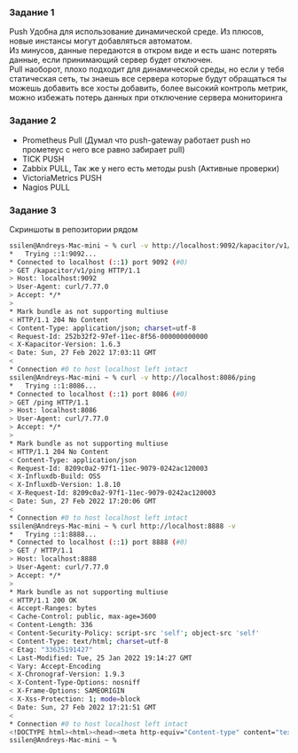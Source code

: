 ### Задание 1
Push Удобна для использование динамической среде. Из плюсов,  новые инстансы  могут добавляться автоматом.  
Из минусов, данные передаются в откром виде и есть шанс потерять данные, если принимающий сервер будет отключен.  
Pull наоборот, плохо подходит для динамической среды, но если у тебя статическая сеть, ты знаешь все сервера которые будут обращаться ты можешь добавить все хосты добавить, более высокий контроль метрик, можно избежать потерь данных при отключение сервера мониторинга

### Задание 2

- Prometheus Pull (Думал что push-gateway работает push но прометеус с него все равно забирает pull) 
- TICK PUSH
- Zabbix PULL, Так же у него есть методы push (Активные проверки)
- VictoriaMetrics PUSH
- Nagios PULL

### Задание 3
Скриншоты в репозитории рядом
```sh
ssilen@Andreys-Mac-mini ~ % curl -v http://localhost:9092/kapacitor/v1/ping
*   Trying ::1:9092...
* Connected to localhost (::1) port 9092 (#0)
> GET /kapacitor/v1/ping HTTP/1.1
> Host: localhost:9092
> User-Agent: curl/7.77.0
> Accept: */*
>
* Mark bundle as not supporting multiuse
< HTTP/1.1 204 No Content
< Content-Type: application/json; charset=utf-8
< Request-Id: 252b32f2-97ef-11ec-8f56-000000000000
< X-Kapacitor-Version: 1.6.3
< Date: Sun, 27 Feb 2022 17:03:11 GMT
<
* Connection #0 to host localhost left intact
ssilen@Andreys-Mac-mini ~ % curl -v http://localhost:8086/ping
*   Trying ::1:8086...
* Connected to localhost (::1) port 8086 (#0)
> GET /ping HTTP/1.1
> Host: localhost:8086
> User-Agent: curl/7.77.0
> Accept: */*
>
* Mark bundle as not supporting multiuse
< HTTP/1.1 204 No Content
< Content-Type: application/json
< Request-Id: 8209c0a2-97f1-11ec-9079-0242ac120003
< X-Influxdb-Build: OSS
< X-Influxdb-Version: 1.8.10
< X-Request-Id: 8209c0a2-97f1-11ec-9079-0242ac120003
< Date: Sun, 27 Feb 2022 17:20:06 GMT
<
* Connection #0 to host localhost left intact
ssilen@Andreys-Mac-mini ~ % curl http://localhost:8888 -v
*   Trying ::1:8888...
* Connected to localhost (::1) port 8888 (#0)
> GET / HTTP/1.1
> Host: localhost:8888
> User-Agent: curl/7.77.0
> Accept: */*
>
* Mark bundle as not supporting multiuse
< HTTP/1.1 200 OK
< Accept-Ranges: bytes
< Cache-Control: public, max-age=3600
< Content-Length: 336
< Content-Security-Policy: script-src 'self'; object-src 'self'
< Content-Type: text/html; charset=utf-8
< Etag: "33625191427"
< Last-Modified: Tue, 25 Jan 2022 19:14:27 GMT
< Vary: Accept-Encoding
< X-Chronograf-Version: 1.9.3
< X-Content-Type-Options: nosniff
< X-Frame-Options: SAMEORIGIN
< X-Xss-Protection: 1; mode=block
< Date: Sun, 27 Feb 2022 17:21:51 GMT
<
* Connection #0 to host localhost left intact
<!DOCTYPE html><html><head><meta http-equiv="Content-type" content="text/html; charset=utf-8"><title>Chronograf</title><link rel="icon shortcut" href="/favicon.fa749080.ico"><link rel="stylesheet" href="/src.14d28054.css"></head><body> <div id="react-root" data-basepath=""></div> <script src="/src.bb2cd140.js"></script> </body></html>%
ssilen@Andreys-Mac-mini ~ %
```
